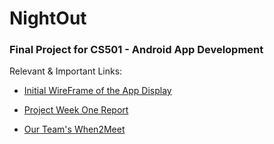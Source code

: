 # NightOut

### Final Project for CS501 - Android App Development

Relevant & Important Links:

* [Initial WireFrame of the App Display](https://drive.google.com/file/d/1AfzlsAYK2bMAZ6aPY8A-k9oWc3zL2EY2/view?usp=share_link)

* [Project Week One Report](https://docs.google.com/document/d/1locG9DIOsXOQu2iCovtDeobIpjhdohSXfHBDEHffUCE/edit?usp=sharing)

* [Our Team's When2Meet](https://www.when2meet.com/?17607208-HYwAm)
